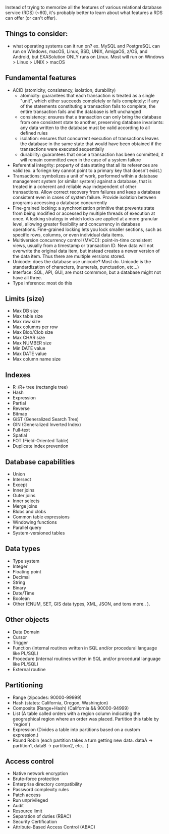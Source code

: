 Instead of trying to memorize all the features of various relational database service (RDS) (~60), it's probably better to learn about what features a RDS can offer (or can't offer).

## Things to consider:
- what operating systems can it run on? 
	ex. MySQL and PostgreSQL can run on Windows, macOS, Linux, BSD, UNIX, AmigaOS, z/OS, and Android, but EXASolution ONLY runs on Linux.
	Most will run on Windows > Linux > UNIX > macOS

## Fundamental features
- ACID (atomicity, consistency, isolation, durability)
	- atomicity: guarantees that each transaction is treated as a single "unit", which either succeeds completely or fails completely: if any of the statements constituting a transaction fails to complete, the entire transaction fails and the database is left unchanged
	- consistency: ensures that a transaction can only bring the database from one consistent state to another, preserving database invariants: any data written to the database must be valid according to all defined rules
	- isolation: ensures that concurrent execution of transactions leaves the database in the same state that would have been obtained if the transactions were executed sequentially
	- durability: guarantees that once a transaction has been committed, it will remain committed even in the case of a system failure
- Referential integrity: property of data stating that all its references are valid (ex. a foriegn key cannot point to a primary key that doesn't exist.)
- Transactions: symbolizes a unit of work, performed within a database management system (or similar system) against a database, that is treated in a coherent and reliable way independent of other transactions. Allow correct recovery from failures and keep a database consistent even in cases of system failure. Provide isolation between programs accessing a database concurrently
- Fine-grained locking: a synchronization primitive that prevents state from being modified or accessed by multiple threads of execution at once. A locking strategy in which locks are applied at a more granular level, allowing greater flexibility and concurrency in database operations. Fine-grained locking lets you lock smaller sections, such as specific rows, columns, or even individual data items.
- Multiversion concurrency control (MVCC): point-in-time consistent views, usually from a timestamp or transaction ID. New data will not overwrite the original data item, but instead creates a newer version of the data item. Thus there are multiple versions stored.
- Unicode: does the database use unicode? Most do. Unicode is the standardization of characters, (numerals, punctuation, etc...)
- Interface: SQL, API, GUI, are most commmon, but a database might not have all three.
- Type inference: most do this

## Limits (size)
- Max DB size
- Max table size
- Max row size
- Max columns per row
- Max Blob/Clob size
- Max CHAR size
- Max NUMBER size
- Min DATE value
- Max DATE value
- Max column name size

## Indexes
- R-/R+ tree (rectangle tree)
- Hash
- Expression
- Partial
- Reverse
- Bitmap
- GiST (Generalized Search Tree)
- GIN (Generalized Inverted Index)
- Full-text
- Spatial
- FOT (Field-Oriented Table)
- Duplicate index prevention

## Database capabilities
- Union
- Intersect
- Except
- Inner joins
- Outer joins
- Inner selects
- Merge joins
- Blobs and clobs
- Common table expressions
- Windowing functions
- Parallel query
- System-versioned tables

## Data types
- Type system
- Integer
- Floating point
- Decimal
- String
- Binary
- Date/Time
- Boolean
- Other (ENUM, SET, GIS data types, XML, JSON, and tons more.. ).

## Other objects
- Data Domain
- Cursor
- Trigger
- Function (internal routines written in SQL and/or procedural language like PL/SQL)
- Procedure (internal routines written in SQL and/or procedural language like PL/SQL)
- External routine

## Partitioning
- Range (zipcodes: 90000-99999)
- Hash (states: California, Oregon, Washington)
- Composite (Range+Hash) (California && 90000-94999)
- List (A table called orders with a region column indicating the geographical region where an order was placed. Partition this table by 'region')
- Expression (Divides a table into partitions based on a custom expression.)
- Round Robin (each partition takes a turn getting new data. dataA -> partition1, dataB -> partition2, etc... )

## Access control
- Native network encryption
- Brute-force protection
- Enterprise directory compatibility
- Password complexity rules
- Patch access
- Run unprivileged
- Audit
- Resource limit
- Separation of duties (RBAC)
- Security Certification
- Attribute-Based Access Control (ABAC)